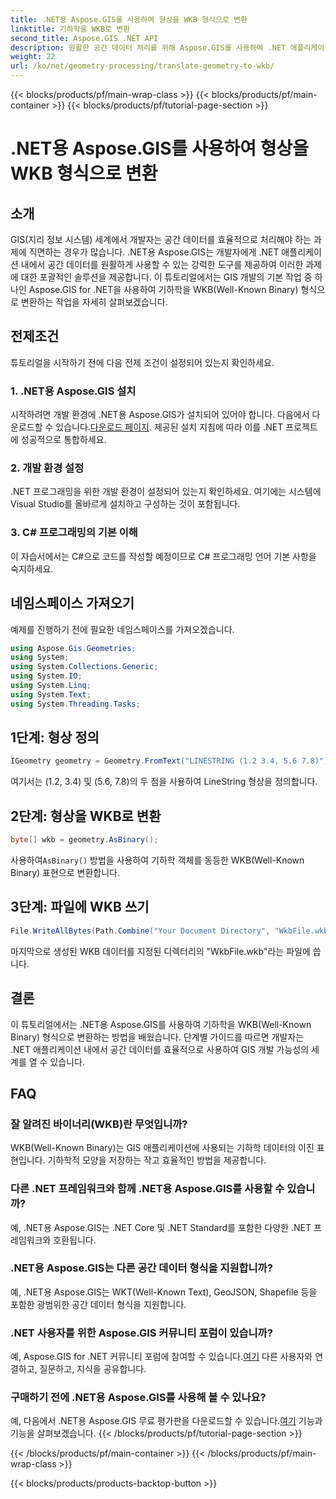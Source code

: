 ```yaml
---
title: .NET용 Aspose.GIS를 사용하여 형상을 WKB 형식으로 변환
linktitle: 기하학을 WKB로 변환
second_title: Aspose.GIS .NET API
description: 원활한 공간 데이터 처리를 위해 Aspose.GIS를 사용하여 .NET 애플리케이션에서 기하학을 WKB(Well-Known Binary) 형식으로 변환하는 방법을 알아보세요.
weight: 22
url: /ko/net/geometry-processing/translate-geometry-to-wkb/
---
```


{{< blocks/products/pf/main-wrap-class >}}
{{< blocks/products/pf/main-container >}}
{{< blocks/products/pf/tutorial-page-section >}}

# .NET용 Aspose.GIS를 사용하여 형상을 WKB 형식으로 변환

## 소개
GIS(지리 정보 시스템) 세계에서 개발자는 공간 데이터를 효율적으로 처리해야 하는 과제에 직면하는 경우가 많습니다. .NET용 Aspose.GIS는 개발자에게 .NET 애플리케이션 내에서 공간 데이터를 원활하게 사용할 수 있는 강력한 도구를 제공하여 이러한 과제에 대한 포괄적인 솔루션을 제공합니다. 이 튜토리얼에서는 GIS 개발의 기본 작업 중 하나인 Aspose.GIS for .NET을 사용하여 기하학을 WKB(Well-Known Binary) 형식으로 변환하는 작업을 자세히 살펴보겠습니다.
## 전제조건
튜토리얼을 시작하기 전에 다음 전제 조건이 설정되어 있는지 확인하세요.
### 1. .NET용 Aspose.GIS 설치
 시작하려면 개발 환경에 .NET용 Aspose.GIS가 설치되어 있어야 합니다. 다음에서 다운로드할 수 있습니다.[다운로드 페이지](https://releases.aspose.com/gis/net/). 제공된 설치 지침에 따라 이를 .NET 프로젝트에 성공적으로 통합하세요.
### 2. 개발 환경 설정
.NET 프로그래밍을 위한 개발 환경이 설정되어 있는지 확인하세요. 여기에는 시스템에 Visual Studio를 올바르게 설치하고 구성하는 것이 포함됩니다.
### 3. C# 프로그래밍의 기본 이해
이 자습서에서는 C#으로 코드를 작성할 예정이므로 C# 프로그래밍 언어 기본 사항을 숙지하세요.

## 네임스페이스 가져오기
예제를 진행하기 전에 필요한 네임스페이스를 가져오겠습니다.
```csharp
using Aspose.Gis.Geometries;
using System;
using System.Collections.Generic;
using System.IO;
using System.Linq;
using System.Text;
using System.Threading.Tasks;
```
## 1단계: 형상 정의
```csharp
IGeometry geometry = Geometry.FromText("LINESTRING (1.2 3.4, 5.6 7.8)");
```
여기서는 (1.2, 3.4) 및 (5.6, 7.8)의 두 점을 사용하여 LineString 형상을 정의합니다.
## 2단계: 형상을 WKB로 변환
```csharp
byte[] wkb = geometry.AsBinary();
```
 사용하여`AsBinary()` 방법을 사용하여 기하학 객체를 동등한 WKB(Well-Known Binary) 표현으로 변환합니다.
## 3단계: 파일에 WKB 쓰기
```csharp
File.WriteAllBytes(Path.Combine("Your Document Directory", "WkbFile.wkb"), wkb);
```
마지막으로 생성된 WKB 데이터를 지정된 디렉터리의 "WkbFile.wkb"라는 파일에 씁니다.

## 결론
이 튜토리얼에서는 .NET용 Aspose.GIS를 사용하여 기하학을 WKB(Well-Known Binary) 형식으로 변환하는 방법을 배웠습니다. 단계별 가이드를 따르면 개발자는 .NET 애플리케이션 내에서 공간 데이터를 효율적으로 사용하여 GIS 개발 가능성의 세계를 열 수 있습니다.
## FAQ
### 잘 알려진 바이너리(WKB)란 무엇입니까?
WKB(Well-Known Binary)는 GIS 애플리케이션에 사용되는 기하학 데이터의 이진 표현입니다. 기하학적 모양을 저장하는 작고 효율적인 방법을 제공합니다.
### 다른 .NET 프레임워크와 함께 .NET용 Aspose.GIS를 사용할 수 있습니까?
예, .NET용 Aspose.GIS는 .NET Core 및 .NET Standard를 포함한 다양한 .NET 프레임워크와 호환됩니다.
### .NET용 Aspose.GIS는 다른 공간 데이터 형식을 지원합니까?
예, .NET용 Aspose.GIS는 WKT(Well-Known Text), GeoJSON, Shapefile 등을 포함한 광범위한 공간 데이터 형식을 지원합니다.
### .NET 사용자를 위한 Aspose.GIS 커뮤니티 포럼이 있습니까?
 예, Aspose.GIS for .NET 커뮤니티 포럼에 참여할 수 있습니다.[여기](https://forum.aspose.com/c/gis/33) 다른 사용자와 연결하고, 질문하고, 지식을 공유합니다.
### 구매하기 전에 .NET용 Aspose.GIS를 사용해 볼 수 있나요?
 예, 다음에서 .NET용 Aspose.GIS 무료 평가판을 다운로드할 수 있습니다.[여기](https://releases.aspose.com/) 기능과 기능을 살펴보겠습니다.
{{< /blocks/products/pf/tutorial-page-section >}}

{{< /blocks/products/pf/main-container >}}
{{< /blocks/products/pf/main-wrap-class >}}

{{< blocks/products/products-backtop-button >}}
